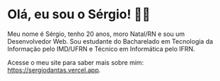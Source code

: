# Olá, eu sou o Sérgio! 👋🏻

Meu nome é Sérgio, tenho 20 anos, moro Natal/RN e sou um Desenvolvedor Web. Sou estudante do Bacharelado em Tecnologia da Informação pelo IMD/UFRN e Técnico em Informática pelo IFRN.

Acesse o meu site para saber mais sobre mim: <https://sergiodantas.vercel.app>.
